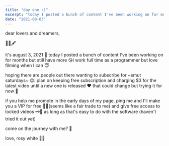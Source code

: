 ```yaml
---
title: "day one :)"
excerpt: "today I posted a bunch of content I've been working on for months"
date: "2021-08-03"
---
```


dear lovers and dreamers, 

🌸📜🖋

it's august 3, 2021 🥰 today I posted a bunch of content I've been working on for months but still have more 😘i work full time as a programmer but love filming when I can 😇

hoping there are people out there wanting to subscribe for ~smut saturdays~ 😉i plan on keeping free subscription and charging $3 for the latest video until a new one is released ♥️ that could change but trying it for now 🌸

if you help me promote in the early days of my page, ping me and I'll make you a VIP for free 🦋✨(seems like a fair trade to me) and give free access to locked videos 🗝🌻 as long as that's easy to do with the software (haven't tried it out yet)

come on the journey with me? 🌸

love,
rosy white 🌹🤍